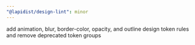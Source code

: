```yaml
---
"@lapidist/design-lint": minor
---
```


add animation, blur, border-color, opacity, and outline design token rules and remove deprecated token groups
